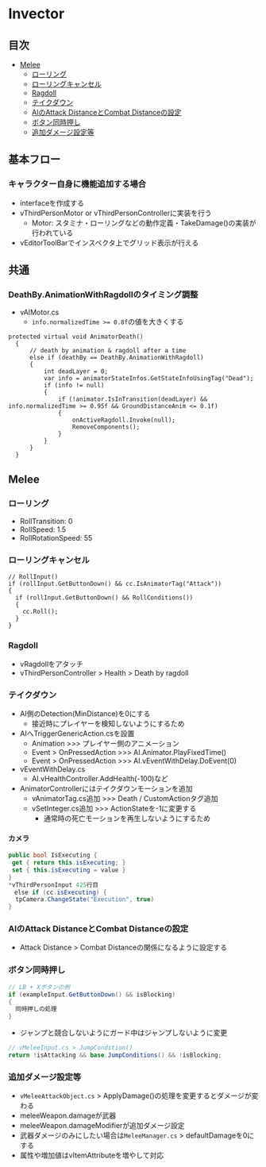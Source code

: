# Invector

## 目次

- [Melee](#melee)
  - [ローリング](#ローリング)
  - [ローリングキャンセル](#ローリングキャンセル)
  - [Ragdoll](#ragdoll)
  - [テイクダウン](#テイクダウン)
  - [AIのAttack DistanceとCombat Distanceの設定](#aiのattack-distanceとcombat-distanceの設定)
  - [ボタン同時押し](#ボタン同時押し)
  - [追加ダメージ設定等](#追加ダメージ設定等)

## 基本フロー

### キャラクター自身に機能追加する場合

- interfaceを作成する
- vThirdPersonMotor or vThirdPersonControllerに実装を行う
  - Motor: スタミナ・ローリングなどの動作定義・TakeDamage()の実装が行われている
- vEditorToolBarでインスペクタ上でグリッド表示が行える

## 共通

### DeathBy.AnimationWithRagdollのタイミング調整

- vAIMotor.cs
  - `info.normalizedTime >= 0.8f`の値を大きくする

``` cs[vAIMotor.cs]
protected virtual void AnimatorDeath()
  {
      // death by animation & ragdoll after a time
      else if (deathBy == DeathBy.AnimationWithRagdoll)
      {
          int deadLayer = 0;
          var info = animatorStateInfos.GetStateInfoUsingTag("Dead");
          if (info != null)
          {
              if (!animator.IsInTransition(deadLayer) && info.normalizedTime >= 0.95f && GroundDistanceAnim <= 0.1f)
              {                      
                  onActiveRagdoll.Invoke(null);
                  RemoveComponents();
              }
          }
      }
  }
```

## Melee

### ローリング

- RollTransition: 0
- RollSpeed: 1.5
- RollRotationSpeed: 55

### ローリングキャンセル

``` cs[vThirdPersonInput.cs]
// RollInput()
if (rollInput.GetButtonDown() && cc.IsAnimatorTag("Attack"))
{
  if (rollInput.GetButtonDown() && RollConditions())
  {
    cc.Roll();
  }
}
```

### Ragdoll

- vRagdollをアタッチ
- vThirdPersonController > Health > Death by ragdoll

### テイクダウン

- AI側のDetection(MinDistance)を0にする
  - 接近時にプレイヤーを検知しないようにするため
- AIへTriggerGenericAction.csを設置
  - Animation >>> プレイヤー側のアニメーション
  - Event > OnPressedAction >>> AI.Animator.PlayFixedTime()
  - Event > OnPressedAction >>> AI.vEventWithDelay.DoEvent(0)
- vEventWithDelay.cs
  - AI.vHealthController.AddHealth(-100)など
- AnimatorControllerにはテイクダウンモーションを追加
  - vAnimatorTag.cs追加 >>> Death / CustomActionタグ追加
  - vSetInteger.cs追加 >>> ActionStateを-1に変更する
    - 通常時の死亡モーションを再生しないようにするため

#### カメラ

``` vThirdPersonController.cs
public bool IsExecuting {
 get { return this.isExecuting; }
 set { this.isExecuting = value }
}  
*vThirdPersonInput 425行目 
　else if (cc.isExecuting) {
  tpCamera.ChangeState("Execution", true)
}
```

### AIのAttack DistanceとCombat Distanceの設定

- Attack Distance > Combat Distanceの関係になるように設定する

### ボタン同時押し

``` SameButton.cs
// LB + Xボタンの例
if (exampleInput.GetButtonDown() && isBlocking)
{
  同時押しの処理
}
```

- ジャンプと競合しないようにガード中はジャンプしないように変更

``` vMeleeInput.cs
// vMeleeInput.cs > JumpCondition()
return !isAttacking && base.JumpConditions() && !isBlocking;
```

### 追加ダメージ設定等

- `vMeleeAttackObject.cs` > ApplyDamage()の処理を変更するとダメージが変わる
- meleeWeapon.damageが武器
- meleeWeapon.damageModifierが追加ダメージ設定
- 武器ダメージのみにしたい場合は`MeleeManager.cs` > defaultDamageを0にする
- 属性や増加値はvItemAttributeを増やして対応
